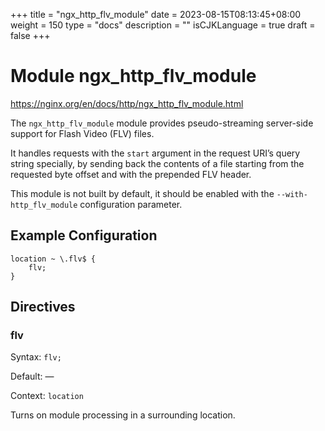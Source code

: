 +++
title = "ngx_http_flv_module"
date = 2023-08-15T08:13:45+08:00
weight = 150
type = "docs"
description = ""
isCJKLanguage = true
draft = false
+++

# Module ngx_http_flv_module

https://nginx.org/en/docs/http/ngx_http_flv_module.html



The `ngx_http_flv_module` module provides pseudo-streaming server-side support for Flash Video (FLV) files.

It handles requests with the `start` argument in the request URI’s query string specially, by sending back the contents of a file starting from the requested byte offset and with the prepended FLV header.

This module is not built by default, it should be enabled with the `--with-http_flv_module` configuration parameter.



## Example Configuration



```
location ~ \.flv$ {
    flv;
}
```





## Directives



### flv

  Syntax:  `flv;`

  Default: —

  Context: `location`


Turns on module processing in a surrounding location.